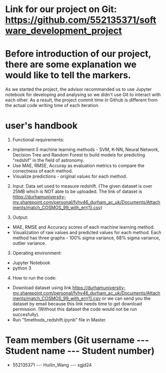 # Link for our project on Git: https://github.com/552135371/software_development_project

# Before introduction of our project, there are some explanation we would like to tell the markers. 
As we started the project, the advisor recommanded us to use Jupyter notebook for developing and analysing so we didn't use Git to interact with each other. 
As a result, the project commit time in Github is different from the actual code writing time of each iteration.


# user's handbook
1. Functional requirements: 
- Implement 5 machine learning methods - SVM, K-NN, Neural Network, Decision Tree and Random Forest to build models for predicting "redshif" in the field of astronomy. 
- Use MAE, RMSE, Accuray as evaluation metrics to compare the correctness of each method.
- Visualize predictions - original values for each method.
2. Input: Data set used to measure redshift. (The given dataset is over 25MB which is NOT able to be uploaded. The link of dataset is https://durhamuniversity-my.sharepoint.com/personal/fvhv46_durham_ac_uk/Documents/Attachments/match_COSMOS_99_with_err(1).csv)

2. Output:
- MAE, RMSE and Accuracy scores of each machine learning method.
- Visualization of raw values and predicted values for each method. Each method has three graphs - 100% sigma variance, 68% sigma variance, outlier variance.

3. Operating environment:
- Jupyter Notebook
- python 3

4. How to run the code:
- Download dataset using link https://durhamuniversity-my.sharepoint.com/personal/fvhv46_durham_ac_uk/Documents/Attachments/match_COSMOS_99_with_err(1).csv or we can send you the dataset by email because this link needs time to get download permission. (Without this dataset the code would not be run succesfully).
- Run "5methods_redshift.ipynb" file in Master.

# Team members (Git username --- Student name --- Student number)
- 552135371 --- Huilin_Wang --- xgjd24 
